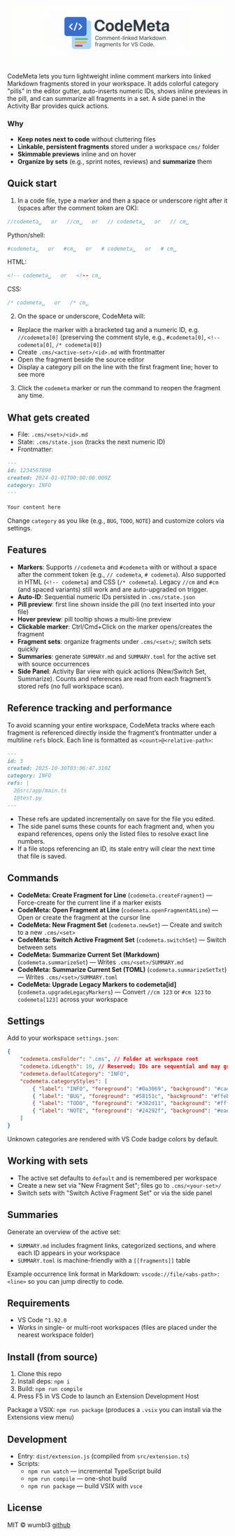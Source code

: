 <div align="center" style="display: flex; flex-direction: column; align-items: center; justify-content: center; margin-bottom: 2em;">
    <img src="./img/bannerJ.jpg"/>
</div>

CodeMeta lets you turn lightweight inline comment markers into linked Markdown fragments stored in your workspace. It adds colorful category "pills" in the editor gutter, auto-inserts numeric IDs, shows inline previews in the pill, and can summarize all fragments in a set. A side panel in the Activity Bar provides quick actions.

### Why

-   **Keep notes next to code** without cluttering files
-   **Linkable, persistent fragments** stored under a workspace `cms/` folder
-   **Skimmable previews** inline and on hover
-   **Organize by sets** (e.g., sprint notes, reviews) and **summarize** them

## Quick start

1. In a code file, type a marker and then a space or underscore right after it (spaces after the comment token are OK):

```js
//codemeta␣   or   //cm␣   or   // codemeta␣   or   // cm␣
```

Python/shell:

```py
#codemeta␣   or   #cm␣   or   # codemeta␣   or   # cm␣
```

HTML:

```html
<!-- codemeta␣   or   <!-- cm␣
```

CSS:

```css
/* codemeta␣   or   /* cm␣
```

2. On the space or underscore, CodeMeta will:

-   Replace the marker with a bracketed tag and a numeric ID, e.g. `//codemeta[0]` (preserving the comment style, e.g., `#codemeta[0]`, `<!-- codemeta[0]`, `/* codemeta[0]`)
-   Create `.cms/<active-set>/<id>.md` with frontmatter
-   Open the fragment beside the source editor
-   Display a category pill on the line with the first fragment line; hover to see more

3. Click the `codemeta` marker or run the command to reopen the fragment any time.

## What gets created

-   File: `.cms/<set>/<id>.md`
-   State: `.cms/state.json` (tracks the next numeric ID)
-   Frontmatter:

```markdown
---
id: 1234567890
created: 2024-01-01T00:00:00.000Z
category: INFO
---

Your content here
```

Change `category` as you like (e.g., `BUG`, `TODO`, `NOTE`) and customize colors via settings.

## Features

-   **Markers**: Supports `//codemeta` and `#codemeta` with or without a space after the comment token (e.g., `// codemeta`, `# codemeta`). Also supported in HTML (`<!-- codemeta`) and CSS (`/* codemeta`). Legacy `//cm` and `#cm` (and spaced variants) still work and are auto-upgraded on trigger.
-   **Auto-ID**: Sequential numeric IDs persisted in `.cms/state.json`
-   **Pill preview**: first line shown inside the pill (no text inserted into your file)
-   **Hover preview**: pill tooltip shows a multi-line preview
-   **Clickable marker**: Ctrl/Cmd+Click on the marker opens/creates the fragment
-   **Fragment sets**: organize fragments under `.cms/<set>/`; switch sets quickly
-   **Summaries**: generate `SUMMARY.md` and `SUMMARY.toml` for the active set with source occurrences
-   **Side Panel**: Activity Bar view with quick actions (New/Switch Set, Summarize). Counts and references are read from each fragment’s stored refs (no full workspace scan).

## Reference tracking and performance

To avoid scanning your entire workspace, CodeMeta tracks where each fragment is referenced directly inside the fragment’s frontmatter under a multiline `refs` block. Each line is formatted as `<count>@<relative-path>`:

```markdown
---
id: 3
created: 2025-10-30T03:06:47.310Z
category: INFO
refs: |
  2@src/app/main.ts
  1@test.py
---

```

-   These refs are updated incrementally on save for the file you edited.
-   The side panel sums these counts for each fragment and, when you expand references, opens only the listed files to resolve exact line numbers.
-   If a file stops referencing an ID, its stale entry will clear the next time that file is saved.

## Commands

-   **CodeMeta: Create Fragment for Line** (`codemeta.createFragment`) — Force-create for the current line if a marker exists
-   **CodeMeta: Open Fragment at Line** (`codemeta.openFragmentAtLine`) — Open or create the fragment at the cursor line
-   **CodeMeta: New Fragment Set** (`codemeta.newSet`) — Create and switch to a new `.cms/<set>`
-   **CodeMeta: Switch Active Fragment Set** (`codemeta.switchSet`) — Switch between sets
-   **CodeMeta: Summarize Current Set (Markdown)** (`codemeta.summarizeSet`) — Writes `.cms/<set>/SUMMARY.md`
-   **CodeMeta: Summarize Current Set (TOML)** (`codemeta.summarizeSetTxt`) — Writes `.cms/<set>/SUMMARY.toml`
-   **CodeMeta: Upgrade Legacy Markers to codemeta[id]** (`codemeta.upgradeLegacyMarkers`) — Convert `//cm 123` or `#cm 123` to `codemeta[123]` across your workspace

## Settings

Add to your workspace `settings.json`:

```json
{
    "codemeta.cmsFolder": ".cms", // Folder at workspace root
    "codemeta.idLength": 10, // Reserved; IDs are sequential and may grow in length
    "codemeta.defaultCategory": "INFO",
    "codemeta.categoryStyles": [
        { "label": "INFO", "foreground": "#0a3069", "background": "#cadbfd" },
        { "label": "BUG", "foreground": "#58151c", "background": "#ffebe9" },
        { "label": "TODO", "foreground": "#302d11", "background": "#fff8c5" },
        { "label": "NOTE", "foreground": "#24292f", "background": "#eaeef2" }
    ]
}
```

Unknown categories are rendered with VS Code badge colors by default.

## Working with sets

-   The active set defaults to `default` and is remembered per workspace
-   Create a new set via "New Fragment Set"; files go to `.cms/<your-set>/`
-   Switch sets with "Switch Active Fragment Set" or via the side panel

## Summaries

Generate an overview of the active set:

-   `SUMMARY.md` includes fragment links, categorized sections, and where each ID appears in your workspace
-   `SUMMARY.toml` is machine-friendly with a `[[fragments]]` table

Example occurrence link format in Markdown: `vscode://file/<abs-path>:<line>` so you can jump directly to code.

## Requirements

-   VS Code `^1.92.0`
-   Works in single- or multi-root workspaces (files are placed under the nearest workspace folder)

## Install (from source)

1. Clone this repo
2. Install deps: `npm i`
3. Build: `npm run compile`
4. Press F5 in VS Code to launch an Extension Development Host

Package a VSIX: `npm run package` (produces a `.vsix` you can install via the Extensions view menu)

## Development

-   Entry: `dist/extension.js` (compiled from `src/extension.ts`)
-   Scripts:
    -   `npm run watch` — incremental TypeScript build
    -   `npm run compile` — one-shot build
    -   `npm run package` — build VSIX with `vsce`

## License

MIT © wumbl3 [github](https://github.com/realwumbl3)
